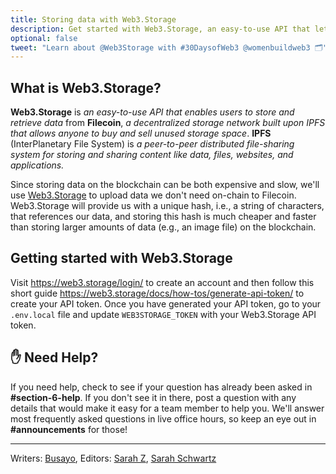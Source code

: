 ```yaml
---
title: Storing data with Web3.Storage
description: Get started with Web3.Storage, an easy-to-use API that lets developers use decentralized storage.
optional: false
tweet: "Learn about @Web3Storage with #30DaysofWeb3 @womenbuildweb3 🗂"
---
```


## What is Web3.Storage?

**Web3.Storage** is _an easy-to-use API that enables users to store and retrieve data_ from **Filecoin**, _a decentralized storage network built upon IPFS that allows anyone to buy and sell unused storage space_. **IPFS** (InterPlanetary File System) is _a peer-to-peer distributed file-sharing system for storing and sharing content like data, files, websites, and applications._

Since storing data on the blockchain can be both expensive and slow, we'll use [Web3.Storage](https://web3.storage/) to upload data we don't need on-chain to Filecoin. Web3.Storage will provide us with a unique hash, i.e., a string of characters, that references our data, and storing this hash is much cheaper and faster than storing larger amounts of data (e.g., an image file) on the blockchain.

## Getting started with Web3.Storage

Visit https://web3.storage/login/ to create an account and then follow this short guide https://web3.storage/docs/how-tos/generate-api-token/ to create your API token. Once you have generated your API token, go to your `.env.local` file and update `WEB3STORAGE_TOKEN` with your Web3.Storage API token.

## ✋ Need Help?

If you need help, check to see if your question has already been asked in **#section-6-help**. If you don't see it in there, post a question with any details that would make it easy for a team member to help you. We'll answer most frequently asked questions in live office hours, so keep an eye out in **#announcements** for those!

---

Writers: [Busayo](https://twitter.com/AmoweO),
Editors: [Sarah Z](https://twitter.com/haegeez), [Sarah Schwartz](https://twitter.com/schwartzswartz)
